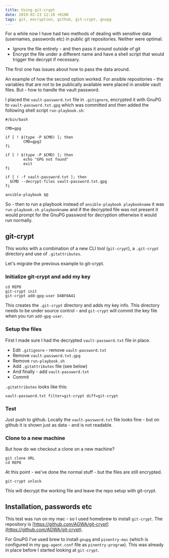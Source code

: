 ```yaml
---
title: Using git-crypt
date: 2019-02-23 12:18 +0100
tags: git, encryption, github, git-crypt, gnupg
---
```


For a while now I have had two methods of dealing with sensitive data (usernames, passwords etc) in public git repositories. Neither were optimal.

- Ignore the file entirely - and then pass it around outside of git
- Encrypt the file under a different name and have a shell script that would trigger the decrypt if necessary.

The first one has issues about how to pass the data around.

An example of how the second option worked. For ansible repositories - the variables that are not to be publically available were placed in ansible vault files. But - how to handle the vault password.

I placed the `vault-password.txt` file in `.gitignore`, encrypted it with GnuPG to `vault-password.txt.gpg` which was committed and then added the following shell script `run-playbook.sh`:

```shell
#/bin/bash

CMD=gpg

if [ ! $(type -P $CMD) ]; then
        CMD=gpg2
fi

if [ ! $(type -P $CMD) ]; then
        echo "GPG not found"
        exit
fi

if [ ! -f vault-password.txt ]; then
  $CMD --decrypt-files vault-password.txt.gpg
fi

ansible-playbook $@
```

So - then to run a playbook instead of `ansible-playbook playbookname` it was `run-playbook.sh playbookname` and if the decrypted file was not present it would prompt for the GnuPG password for decryption otherwise it would run normally.

## git-crypt

This works with a combination of a new CLI tool (`git-crypt`), a `.git-crypt` directory and use of `.gitattributes`.

Let's migrate the previous example to git-crypt.

### Initialize git-crypt and add my key

```
cd REPO
git-crypt init
git-crypt add-gpg-user D4BF0A41
```

This creates the `.git-crypt` directory and adds my key info. This directory needs to be under source control - and `git-crypt` will commit the key file when you run `add-gpg-user`.

### Setup the files

First I made sure I had the decrypted `vault-password.txt` file in place.

- Edit `.gitignore` - remove `vault-password.txt`
- Remove `vault-password.txt.gpg`
- Remove `run-playbook.sh`
- Add `.gitattributes` file (see below)
- And finally - add `vault-password.txt`
- Commit

`.gitattributes` looks like this:

```
vault-password.txt filter=git-crypt diff=git-crypt
```

### Test

Just push to github. Locally the `vault-password.txt` file looks fine - but on github it is shown just as data - and is not readable.

### Clone to a new machine

But how do we checkout a clone on a new machine?

```
git clone URL
cd REPO
```

At this point - we've done the normal stuff - but the files are still encrypted.

```
git-crypt unlock
```

This will decrypt the working file and leave the repo setup with git-crypt.

## Installation, passwords etc

This test was run on my mac - so I used homebrew to install `git-crypt`. The repository is [https://github.com/AGWA/git-crypt](https://github.com/AGWA/git-crypt).

For GnuPG I've used brew to install `gnupg` and `pinentry-mac` (which is configured in my `gpg-agent.conf` file as `pinentry-program`). This was already in place before I started looking at `git-crypt`.
